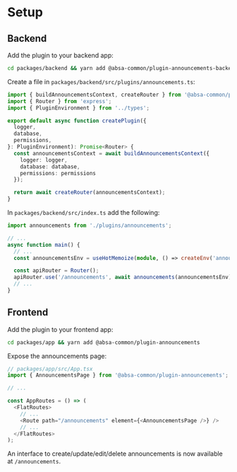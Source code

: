 # Setup

## Backend

Add the plugin to your backend app:

```bash
cd packages/backend && yarn add @absa-common/plugin-announcements-backend
```

Create a file in `packages/backend/src/plugins/announcements.ts`:

```ts
import { buildAnnouncementsContext, createRouter } from '@absa-common/plugin-announcements-backend';
import { Router } from 'express';
import { PluginEnvironment } from '../types';

export default async function createPlugin({
  logger,
  database,
  permissions,
}: PluginEnvironment): Promise<Router> {
  const announcementsContext = await buildAnnouncementsContext({
    logger: logger,
    database: database,
    permissions: permissions
  });

  return await createRouter(announcementsContext);
}
```

In `packages/backend/src/index.ts` add the following:

```ts
import announcements from './plugins/announcements';

// ...
async function main() {
  // ...
  const announcementsEnv = useHotMemoize(module, () => createEnv('announcements'));

  const apiRouter = Router();
  apiRouter.use('/announcements', await announcements(announcementsEnv));
  // ...
}
```

## Frontend

Add the plugin to your frontend app:

```bash
cd packages/app && yarn add @absa-common/plugin-announcements
```

Expose the announcements page:

```ts
// packages/app/src/App.tsx
import { AnnouncementsPage } from '@absa-common/plugin-announcements';

// ...

const AppRoutes = () => (
  <FlatRoutes>
    // ...
    <Route path="/announcements" element={<AnnouncementsPage />} />
    // ...
  </FlatRoutes>
);
```

An interface to create/update/edit/delete announcements is now available at `/announcements`.
